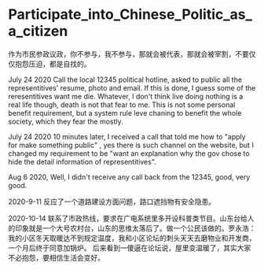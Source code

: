 # Participate_into_Chinese_Politic_as_a_citizen
作为市民参政议政，你不参与，我不参与，那就会被代表，那就会被宰割，不要仅仅抱怨压迫，都是自找的。

July 24 2020  Call the local 12345 political hotline, asked to public all the representitives' resume, photo and email. If this is done, I guess some of the reresentitives want me die. Whatever, I don't think live doing nothing is a real life though, death is not that fear to me. This is not some personal benefit requirement, but a system rule leve chaning to benefit the whole society, which they fear the mostly. 

July 24 2020  10 minutes later, I received a call that told me how to "apply for make something public" , yes there is such channel on the website, but I changed my requirement to be "want an explanation why the gov chose to hide the detail information of representitives".

Aug 6 2020, Well, I didn't receive any call back from the 12345, good, very good.

2020-9-11 反应了一个道路建设方面问题，路口遮挡物有安全隐患。

2020-10-14 联系了市政热线，要求在广电系统里多开设科普类节目。山东台给人的印象就是一个大号农村台，山东的思维太落后了。做一个公民该做的。罗永浩：我的小区冬天取暖达不到规定温度，我和小区论坛的刺头天天去磨物业和开发商，一个月后终于同意加锅炉。 后来看到一傻逼在论坛说，屋里变温暖了，其实大家不必抱怨，要相信生活会变好。

